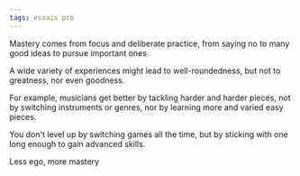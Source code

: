```yaml
---
tags: essais pro
---
```


Mastery comes from focus and deliberate practice, from saying no to many good ideas to pursue important ones 

A wide variety of experiences might lead to well-roundedness, but not to greatness, nor even goodness.

For example, musicians get better by tackling harder and harder pieces, not by switching instruments or genres, nor by learning more and varied easy pieces. 

You don't level up by switching games all the time, but by sticking with one long enough to gain advanced skills.

Less ego, more mastery 

